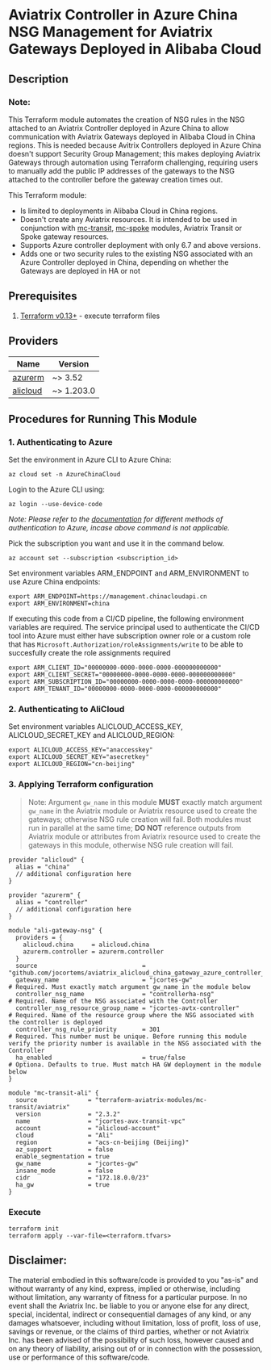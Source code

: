 # Aviatrix Controller in Azure China NSG Management for Aviatrix Gateways Deployed in Alibaba Cloud

## Description

### Note:

This Terraform module automates the creation of NSG rules in the NSG attached to an Aviatrix Controller deployed in Azure China to allow communication with Aviatrix Gateways deployed in Alibaba Cloud in China regions. This is needed because Avitrix Controllers deployed in Azure China doesn't support Security Group Management; this makes deploying Aviatrix Gateways through automation using Terraform challenging, requiring users to manually add the public IP addresses of the gateways to the NSG attached to the controller before the gateway creation times out.

This Terraform module:

- Is limited to deployments in Alibaba Cloud in China regions.
- Doesn't create any Aviatrix resources. It is intended to be used in conjunction with [mc-transit](https://registry.terraform.io/modules/terraform-aviatrix-modules/mc-transit/aviatrix/latest), [mc-spoke](https://registry.terraform.io/modules/terraform-aviatrix-modules/mc-spoke/aviatrix/latest) modules, Aviatrix Transit or Spoke gateway resources.
- Supports Azure controller deployment with only 6.7 and above versions.
- Adds one or two security rules to the existing NSG associated with an Azure Controller deployed in China, depending on whether the Gateways are deployed in HA or not


## Prerequisites

1. [Terraform v0.13+](https://www.terraform.io/downloads.html) - execute terraform files


## Providers

| Name | Version |
|------|---------|
| <a name="provider_azurerm"></a> [azurerm](#provider\_azurerm) | ~> 3.52 |
| <a name="provider_alicloud"></a> [alicloud](#provider\_alicloud) | ~> 1.203.0 |


## Procedures for Running This Module

### 1. Authenticating to Azure

Set the environment in Azure CLI to Azure China:

```shell
az cloud set -n AzureChinaCloud
```

Login to the Azure CLI using:

```shell
az login --use-device-code
````
*Note: Please refer to the [documentation](https://registry.terraform.io/providers/hashicorp/azuread/latest/docs#authenticating-to-azure-active-directory) for different methods of authentication to Azure, incase above command is not applicable.*

Pick the subscription you want and use it in the command below.

```shell
az account set --subscription <subscription_id>
```

Set environment variables ARM_ENDPOINT and ARM_ENVIRONMENT to use Azure China endpoints:

  ``` shell
  export ARM_ENDPOINT=https://management.chinacloudapi.cn
  export ARM_ENVIRONMENT=china
  ```

If executing this code from a CI/CD pipeline, the following environment variables are required. The service principal used to authenticate the CI/CD tool into Azure must either have subscription owner role or a custom role that has `Microsoft.Authorization/roleAssignments/write` to be able to succesfully create the role assignments required

``` shell
export ARM_CLIENT_ID="00000000-0000-0000-0000-000000000000"
export ARM_CLIENT_SECRET="00000000-0000-0000-0000-000000000000"
export ARM_SUBSCRIPTION_ID="00000000-0000-0000-0000-000000000000"
export ARM_TENANT_ID="00000000-0000-0000-0000-000000000000"
```

### 2. Authenticating to AliCloud

Set environment variables ALICLOUD_ACCESS_KEY, ALICLOUD_SECRET_KEY and ALICLOUD_REGION:

  ``` shell
  export ALICLOUD_ACCESS_KEY="anaccesskey"
  export ALICLOUD_SECRET_KEY="asecretkey"
  export ALICLOUD_REGION="cn-beijing"
  ```


### 3. Applying Terraform configuration

> Note: Argument `gw_name` in this module **MUST** exactly match argument `gw_name` in the Aviatrix module or Aviatrix resource used to create the gateways; otherwise NSG rule creation will fail. Both modules must run in parallel at the same time; **DO NOT** reference outputs from Aviatrix module or attributes from Aviatrix resource used to create the gateways in this module, otherwise NSG rule creation will fail.

```hcl
provider "alicloud" {
  alias = "china"
  // additional configuration here
}

provider "azurerm" {
  alias = "controller"
  // additional configuration here
}

module "ali-gateway-nsg" {
  providers = {
    alicloud.china     = alicloud.china
    azurerm.controller = azurerm.controller
  }
  source                             = "github.com/jocortems/aviatrix_alicloud_china_gateway_azure_controller_nsg"
  gateway_name                       = "jcortes-gw"                   # Required. Must exactly match argument gw_name in the module below
  controller_nsg_name                = "controllerha-nsg"             # Required. Name of the NSG associated with the Controller
  controller_nsg_resource_group_name = "jcortes-avtx-controller"      # Required. Name of the resource group where the NSG associated with the controller is deployed
  controller_nsg_rule_priority       = 301                            # Required. This number must be unique. Before running this module verify the priority number is available in the NSG associated with the Controller
  ha_enabled                         = true/false                     # Optiona. Defaults to true. Must match HA GW deployment in the module below
}

module "mc-transit-ali" {
  source              = "terraform-aviatrix-modules/mc-transit/aviatrix"
  version             = "2.3.2"
  name                = "jcortes-avx-transit-vpc"
  account             = "alicloud-account"
  cloud               = "Ali"
  region              = "acs-cn-beijing (Beijing)"
  az_support          = false
  enable_segmentation = true
  gw_name             = "jcortes-gw"
  insane_mode         = false
  cidr                = "172.18.0.0/23"
  ha_gw               = true
}
```

### Execute

```shell
terraform init
terraform apply --var-file=<terraform.tfvars>
````

## **Disclaimer**:

The material embodied in this software/code is provided to you "as-is" and without warranty of any kind, express, implied or otherwise, including without limitation, any warranty of fitness for a particular purpose. In no event shall the Aviatrix Inc. be liable to you or anyone else for any direct, special, incidental, indirect or consequential damages of any kind, or any damages whatsoever, including without limitation, loss of profit, loss of use, savings or revenue, or the claims of third parties, whether or not Aviatrix Inc. has been advised of the possibility of such loss, however caused and on any theory of liability, arising out of or in connection with the possession, use or performance of this software/code.